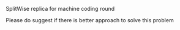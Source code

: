 SplitWise replica for machine coding round

Please do suggest if there is better approach to solve this problem
